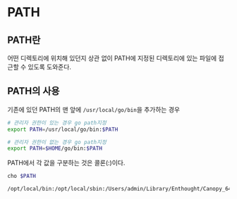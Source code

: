 # PATH

## PATH란

어떤 디렉토리에 위치해 있던지 상관 없이 PATH에 지정된 디렉토리에 있는 파일에 접근할 수 있도록 도와준다.

## PATH의 사용

기존에 있던 PATH의 맨 앞에 `/usr/local/go/bin`을 추가하는 경우

```sh
# 관리자 권한이 있는 경우 go path지정
export PATH=/usr/local/go/bin:$PATH

# 관리자 권한이 없는 경우 go path지정
export PATH=$HOME/go/bin:$PATH
```

PATH에서 각 값을 구분하는 것은 콜론(:)이다.

```sh
cho $PATH
```

```sh
/opt/local/bin:/opt/local/sbin:/Users/admin/Library/Enthought/Canopy_64bit/User/bin:/Users/admin/.rvm/gems/ruby-2.3.1/bin:/Users/admin/.rvm/gems/ruby-2.3.1@global/bin:/Users/admin/.rvm/rubies/ruby-2.3.1/bin:/usr/bin:/bin:/usr/sbin:/sbin:/usr/local/bin:/opt/X11/bin:/usr/local/go/bin:/Library/Frameworks/Mono.framework/Versions/Current/Commands:/Applications/Wireshark.app/Contents/MacOS:/Users/admin/.rvm/bin
```
